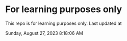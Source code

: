 # For learning purposes only
This repo is for learning purposes only.
Last updated at

Sunday, August 27, 2023 8:18:06 AM

